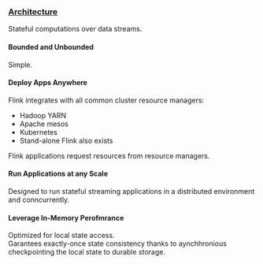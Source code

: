 ### [Architecture](https://flink.apache.org/flink-architecture.html)

Stateful computations over data streams. 

#### Bounded and Unbounded

Simple.  

#### Deploy Apps Anywhere

Flink integrates with all common cluster resource managers:
* Hadoop YARN
* Apache mesos
* Kubernetes
* Stand-alone Flink also exists

Flink applications request resources from resource managers.  

#### Run Applications at any Scale

Designed to run stateful streaming applications in a distributed environment and conncurrently.

#### Leverage In-Memory Perofmrance

Optimized for local state access.  
Garantees exactly-once state consistency thanks to aynchhronious checkpointing the local state to durable storage.  
